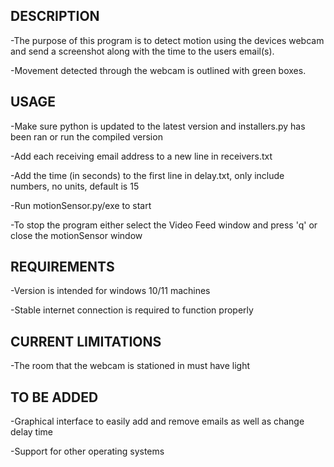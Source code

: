 DESCRIPTION	
-----------
-The purpose of this program is to detect motion using the devices webcam and send a screenshot along with the time to the users email(s).

-Movement detected through the webcam is outlined with green boxes.

USAGE
-----
-Make sure python is updated to the latest version and installers.py has been ran or run the compiled version

-Add each receiving email address to a new line in receivers.txt

-Add the time (in seconds) to the first line in delay.txt, only include numbers, no units, default is 15

-Run motionSensor.py/exe to start

-To stop the program either select the Video Feed window and press 'q' or close the motionSensor window

REQUIREMENTS
------------
-Version is intended for windows 10/11 machines

-Stable internet connection is required to function properly

CURRENT LIMITATIONS
-------------------
-The room that the webcam is stationed in must have light

TO BE ADDED
-----------
-Graphical interface to easily add and remove emails as well as change delay time

-Support for other operating systems
